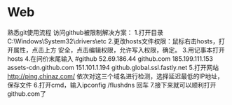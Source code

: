 # Web
熟悉git使用流程
访问github被限制解决方案：
1.打开目录C:\Windows\System32\drivers\etc
2.更改hosts文件权限：鼠标右击hosts，打开属性，点击上方 安全，点击编辑权限，允许写入权限，确定。
3.用记事本打开hosts
4.在问价末尾输入
    #github
    52.69.186.44 github.com
    185.199.111.153 assets-cdn.github.com
    151.101.1.194 github.global.ssl.fastly.net
5.打开网站 http://ping.chinaz.com/
依次对这三个域名进行检测，选择延迟最低的IP地址，保存文件
6.打开cmd，输入ipconfig /flushdns 回车
7.接下来就可以顺利打开github.com了
